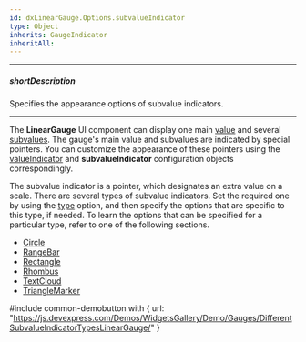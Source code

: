 ```yaml
---
id: dxLinearGauge.Options.subvalueIndicator
type: Object
inherits: GaugeIndicator
inheritAll: 
---
```

---
##### shortDescription
Specifies the appearance options of subvalue indicators.

---
The **LinearGauge** UI component can display one main [value](/api-reference/10%20UI%20Components/BaseGauge/1%20Configuration/value.md '/Documentation/ApiReference/UI_Components/dxLinearGauge/Configuration/#value') and several [subvalues](/api-reference/10%20UI%20Components/BaseGauge/1%20Configuration/subvalues.md '/Documentation/ApiReference/UI_Components/dxLinearGauge/Configuration/#subvalues'). The gauge's main value and subvalues are indicated by special pointers. You can customize the appearance of these pointers using the [valueIndicator](/api-reference/10%20UI%20Components/dxLinearGauge/1%20Configuration/valueIndicator '/Documentation/ApiReference/UI_Components/dxLinearGauge/Configuration/valueIndicator/') and **subvalueIndicator** configuration objects correspondingly.

The subvalue indicator is a pointer, which designates an extra value on a scale. There are several types of subvalue indicators. Set the required one by using the [type](/api-reference/10%20UI%20Components/dxLinearGauge/1%20Configuration/subvalueIndicator/type.md '/Documentation/ApiReference/UI_Components/dxLinearGauge/Configuration/subvalueIndicator/#type') option, and then specify the options that are specific to this type, if needed. To learn the options that can be specified for a particular type, refer to one of the following sections.

- [Circle](/api-reference/10%20UI%20Components/dxLinearGauge/5%20Indicator%20Types/Circle '/Documentation/ApiReference/UI_Components/dxLinearGauge/Indicator_Types/Circle/')
- [RangeBar](/api-reference/10%20UI%20Components/dxLinearGauge/5%20Indicator%20Types/RangeBar '/Documentation/ApiReference/UI_Components/dxLinearGauge/Indicator_Types/RangeBar/')
- [Rectangle](/api-reference/10%20UI%20Components/dxLinearGauge/5%20Indicator%20Types/Rectangle '/Documentation/ApiReference/UI_Components/dxLinearGauge/Indicator_Types/Rectangle/')
- [Rhombus](/api-reference/10%20UI%20Components/dxLinearGauge/5%20Indicator%20Types/Rhombus '/Documentation/ApiReference/UI_Components/dxLinearGauge/Indicator_Types/Rhombus/')
- [TextCloud](/api-reference/10%20UI%20Components/dxLinearGauge/5%20Indicator%20Types/TextCloud '/Documentation/ApiReference/UI_Components/dxLinearGauge/Indicator_Types/TextCloud/')
- [TriangleMarker](/api-reference/10%20UI%20Components/dxLinearGauge/5%20Indicator%20Types/TriangleMarker '/Documentation/ApiReference/UI_Components/dxLinearGauge/Indicator_Types/TriangleMarker/')

#include common-demobutton with {
    url: "https://js.devexpress.com/Demos/WidgetsGallery/Demo/Gauges/DifferentSubvalueIndicatorTypesLinearGauge/"
}